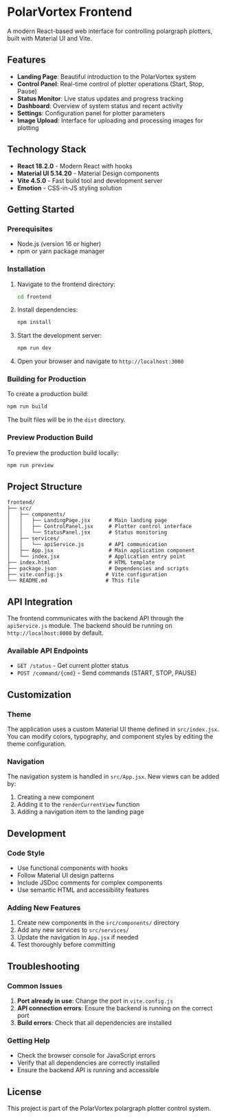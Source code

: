 # PolarVortex Frontend

A modern React-based web interface for controlling polargraph plotters, built with Material UI and Vite.

## Features

- **Landing Page**: Beautiful introduction to the PolarVortex system
- **Control Panel**: Real-time control of plotter operations (Start, Stop, Pause)
- **Status Monitor**: Live status updates and progress tracking
- **Dashboard**: Overview of system status and recent activity
- **Settings**: Configuration panel for plotter parameters
- **Image Upload**: Interface for uploading and processing images for plotting

## Technology Stack

- **React 18.2.0** - Modern React with hooks
- **Material UI 5.14.20** - Material Design components
- **Vite 4.5.0** - Fast build tool and development server
- **Emotion** - CSS-in-JS styling solution

## Getting Started

### Prerequisites

- Node.js (version 16 or higher)
- npm or yarn package manager

### Installation

1. Navigate to the frontend directory:
   ```bash
   cd frontend
   ```

2. Install dependencies:
   ```bash
   npm install
   ```

3. Start the development server:
   ```bash
   npm run dev
   ```

4. Open your browser and navigate to `http://localhost:3000`

### Building for Production

To create a production build:

```bash
npm run build
```

The built files will be in the `dist` directory.

### Preview Production Build

To preview the production build locally:

```bash
npm run preview
```

## Project Structure

```
frontend/
├── src/
│   ├── components/
│   │   ├── LandingPage.jsx      # Main landing page
│   │   ├── ControlPanel.jsx     # Plotter control interface
│   │   └── StatusPanel.jsx      # Status monitoring
│   ├── services/
│   │   └── apiService.js        # API communication
│   ├── App.jsx                  # Main application component
│   └── index.jsx                # Application entry point
├── index.html                   # HTML template
├── package.json                 # Dependencies and scripts
├── vite.config.js              # Vite configuration
└── README.md                   # This file
```

## API Integration

The frontend communicates with the backend API through the `apiService.js` module. The backend should be running on `http://localhost:8000` by default.

### Available API Endpoints

- `GET /status` - Get current plotter status
- `POST /command/{cmd}` - Send commands (START, STOP, PAUSE)

## Customization

### Theme

The application uses a custom Material UI theme defined in `src/index.jsx`. You can modify colors, typography, and component styles by editing the theme configuration.

### Navigation

The navigation system is handled in `src/App.jsx`. New views can be added by:

1. Creating a new component
2. Adding it to the `renderCurrentView` function
3. Adding a navigation item to the landing page

## Development

### Code Style

- Use functional components with hooks
- Follow Material UI design patterns
- Include JSDoc comments for complex components
- Use semantic HTML and accessibility features

### Adding New Features

1. Create new components in the `src/components/` directory
2. Add any new services to `src/services/`
3. Update the navigation in `App.jsx` if needed
4. Test thoroughly before committing

## Troubleshooting

### Common Issues

1. **Port already in use**: Change the port in `vite.config.js`
2. **API connection errors**: Ensure the backend is running on the correct port
3. **Build errors**: Check that all dependencies are installed

### Getting Help

- Check the browser console for JavaScript errors
- Verify that all dependencies are correctly installed
- Ensure the backend API is running and accessible

## License

This project is part of the PolarVortex polargraph plotter control system.
